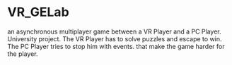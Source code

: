 # VR_GELab
an asynchronous multiplayer game between a VR Player and a PC Player. University project. The VR Player has to solve puzzles and escape to win. The PC Player tries to stop him with events. that make the game harder for the player.
